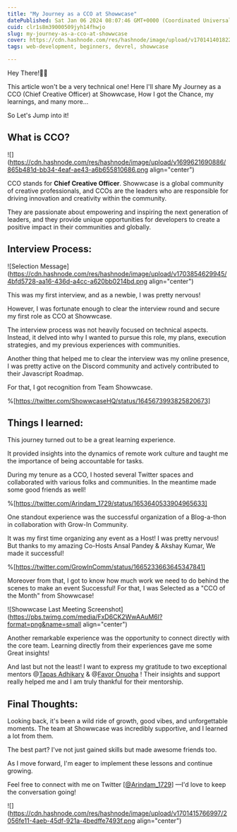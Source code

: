 ```yaml
---
title: "My Journey as a CCO at Showwcase"
datePublished: Sat Jan 06 2024 08:07:46 GMT+0000 (Coordinated Universal Time)
cuid: clr1s8m39000509jyh14fhwjo
slug: my-journey-as-a-cco-at-showwcase
cover: https://cdn.hashnode.com/res/hashnode/image/upload/v1701414018222/ae5aa93d-1b01-4b9f-92a1-f603fb92f3e4.png
tags: web-development, beginners, devrel, showwcase

---
```


Hey There!👋🏼

This article won't be a very technical one! Here I'll share My Journey as a CCO (Chief Creative Officer) at Showwcase, How I got the Chance, my learnings, and many more...

So Let's Jump into it!

## What is CCO?

![](https://cdn.hashnode.com/res/hashnode/image/upload/v1699621690886/865b481d-bb34-4eaf-ae43-a6b655810686.png align="center")

CCO stands for **Chief Creative Officer**. Showwcase is a global community of creative professionals, and CCOs are the leaders who are responsible for driving innovation and creativity within the community.

They are passionate about empowering and inspiring the next generation of leaders, and they provide unique opportunities for developers to create a positive impact in their communities and globally.

## Interview Process:

![Selection Message](https://cdn.hashnode.com/res/hashnode/image/upload/v1703854629945/4bfd5728-aa16-436d-a4cc-a620bb0214bd.png align="center")

This was my first interview, and as a newbie, I was pretty nervous!

However, I was fortunate enough to clear the interview round and secure my first role as CCO at Showwcase.

The interview process was not heavily focused on technical aspects. Instead, it delved into why I wanted to pursue this role, my plans, execution strategies, and my previous experiences with communities.

Another thing that helped me to clear the interview was my online presence, I was pretty active on the Discord community and actively contributed to their Javascript Roadmap.

For that, I got recognition from Team Showwcase.

%[https://twitter.com/ShowwcaseHQ/status/1645673993825820673] 

## Things I learned:

This journey turned out to be a great learning experience.

It provided insights into the dynamics of remote work culture and taught me the importance of being accountable for tasks.

During my tenure as a CCO, I hosted several Twitter spaces and collaborated with various folks and communities. In the meantime made some good friends as well!

%[https://twitter.com/Arindam_1729/status/1653640533904965633] 

One standout experience was the successful organization of a Blog-a-thon in collaboration with Grow-In Community.

It was my first time organizing any event as a Host! I was pretty nervous! But thanks to my amazing Co-Hosts Ansal Pandey & Akshay Kumar, We made it successful!

%[https://twitter.com/GrowInComm/status/1665233663645347841] 

Moreover from that, I got to know how much work we need to do behind the scenes to make an event Successful! For that, I was Selected as a "CCO of the Month" from Showwcase!

![Showwcase Last Meeting Screenshot](https://pbs.twimg.com/media/FxD6CK2WwAAuM6l?format=png&name=small align="center")

Another remarkable experience was the opportunity to connect directly with the core team. Learning directly from their experiences gave me some Great insights!

And last but not the least! I want to express my gratitude to two exceptional mentors @[Tapas Adhikary](@atapas) & @[Favor Onuoha](@heyOnuoha) ! Their insights and support really helped me and I am truly thankful for their mentorship.

## Final Thoughts:

Looking back, it's been a wild ride of growth, good vibes, and unforgettable moments. The team at Showwcase was incredibly supportive, and I learned a lot from them.

The best part? I've not just gained skills but made awesome friends too.

As I move forward, I'm eager to implement these lessons and continue growing.

Feel free to connect with me on Twitter \[[@Arindam\_1729](https://twitter.com/Arindam_1729)\] —I'd love to keep the conversation going!

![](https://cdn.hashnode.com/res/hashnode/image/upload/v1701415766997/2056fe11-4aeb-45df-921a-4bedffe7493f.png align="center")